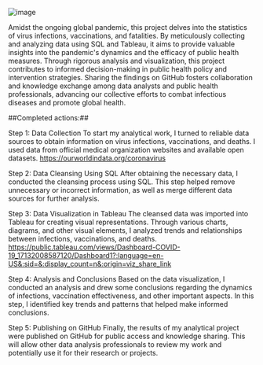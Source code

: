 ![image](https://github.com/osemenets21/COVID-19-Project/assets/95434794/bac9561b-dc18-4a9f-a6c1-286de50b3109)

Amidst the ongoing global pandemic, this project delves into the statistics of virus infections, vaccinations, and fatalities. By meticulously collecting and analyzing data using SQL and Tableau, it aims to provide valuable insights into the pandemic's dynamics and the efficacy of public health measures. Through rigorous analysis and visualization, this project contributes to informed decision-making in public health policy and intervention strategies. Sharing the findings on GitHub fosters collaboration and knowledge exchange among data analysts and public health professionals, advancing our collective efforts to combat infectious diseases and promote global health.

##Completed actions:##

Step 1: Data Collection
To start my analytical work, I turned to reliable data sources to obtain information on virus infections, vaccinations, and deaths. I used data from official medical organization websites and available open datasets.
https://ourworldindata.org/coronavirus

Step 2: Data Cleansing Using SQL
After obtaining the necessary data, I conducted the cleansing process using SQL. This step helped remove unnecessary or incorrect information, as well as merge different data sources for further analysis.

Step 3: Data Visualization in Tableau
The cleansed data was imported into Tableau for creating visual representations. Through various charts, diagrams, and other visual elements, I analyzed trends and relationships between infections, vaccinations, and deaths.
https://public.tableau.com/views/Dashboard-COVID-19_17132008587120/Dashboard1?:language=en-US&:sid=&:display_count=n&:origin=viz_share_link

Step 4: Analysis and Conclusions
Based on the data visualization, I conducted an analysis and drew some conclusions regarding the dynamics of infections, vaccination effectiveness, and other important aspects. In this step, I identified key trends and patterns that helped make informed conclusions.

Step 5: Publishing on GitHub
Finally, the results of my analytical project were published on GitHub for public access and knowledge sharing. This will allow other data analysis professionals to review my work and potentially use it for their research or projects.
